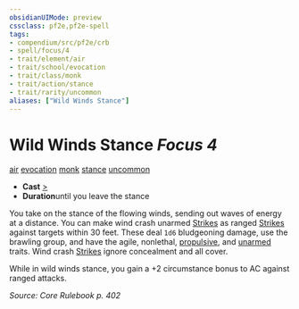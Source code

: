 ```yaml
---
obsidianUIMode: preview
cssclass: pf2e,pf2e-spell
tags:
- compendium/src/pf2e/crb
- spell/focus/4
- trait/element/air
- trait/school/evocation
- trait/class/monk
- trait/action/stance
- trait/rarity/uncommon
aliases: ["Wild Winds Stance"]
---
```

# Wild Winds Stance *Focus 4*   
[air](air.md)  [evocation](evocation.md)  [monk](rules/traits/monk.md)  [stance](stance.md)  [uncommon](uncommon.md)  

- **Cast** [>](chapter-9-playing-the-game.md#Actions "Single Action") 
- **Duration**until you leave the stance

You take on the stance of the flowing winds, sending out waves of energy at a distance. You can make wind crash unarmed [Strikes](strike.md) as ranged [Strikes](strike.md) against targets within 30 feet. These deal `1d6` bludgeoning damage, use the brawling group, and have the agile, nonlethal, [propulsive](propulsive.md), and [unarmed](unarmed.md) traits. Wind crash [Strikes](strike.md) ignore concealment and all cover.

While in wild winds stance, you gain a +2 circumstance bonus to AC against ranged attacks.

*Source: Core Rulebook p. 402*